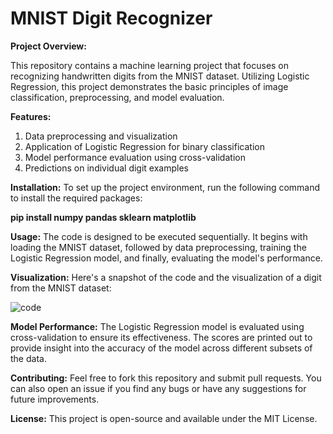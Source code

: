 # **MNIST Digit Recognizer**

**Project Overview:**

This repository contains a machine learning project that focuses on recognizing handwritten digits from the MNIST dataset. Utilizing Logistic Regression, this project demonstrates the basic principles of image classification, preprocessing, and model evaluation.

**Features:**

1. Data preprocessing and visualization
2. Application of Logistic Regression for binary classification
3. Model performance evaluation using cross-validation
4. Predictions on individual digit examples

**Installation:**
To set up the project environment, run the following command to install the required packages:

**pip install numpy pandas sklearn matplotlib**

**Usage:**
The code is designed to be executed sequentially. It begins with loading the MNIST dataset, followed by data preprocessing, training the Logistic Regression model, and finally, evaluating the model's performance.

**Visualization:**
Here's a snapshot of the code and the visualization of a digit from the MNIST dataset:

![code](https://github.com/Ovais-to/MNIST-Digit-Recognizer/assets/77059967/b7252372-cf75-45fe-88ab-dd82af84c945)


**Model Performance:**
The Logistic Regression model is evaluated using cross-validation to ensure its effectiveness. The scores are printed out to provide insight into the accuracy of the model across different subsets of the data.

**Contributing:**
Feel free to fork this repository and submit pull requests. You can also open an issue if you find any bugs or have any suggestions for future improvements.

**License:**
This project is open-source and available under the MIT License.

